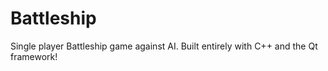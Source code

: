 # Battleship
Single player Battleship game against AI. Built entirely with C++ and the Qt framework!
